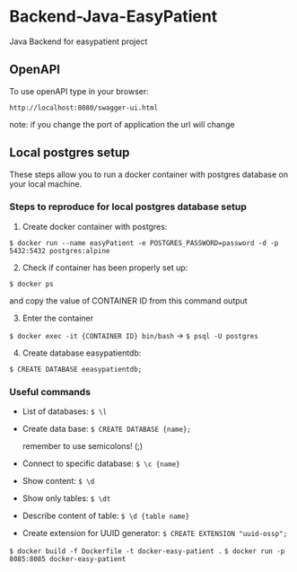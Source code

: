 # Backend-Java-EasyPatient
Java Backend for easypatient project

## OpenAPI 
To use openAPI type in your browser:

`http://localhost:8080/swagger-ui.html`

note: if you change the port of application the url will change

## Local postgres setup
These steps allow you to run a docker container with postgres database on your local machine.
### Steps to reproduce for local postgres database setup
1) Create docker container with postgres:

`$ docker run --name easyPatient -e POSTGRES_PASSWORD=password -d -p 5432:5432 postgres:alpine`


2) Check if container has been properly set up:

`$ docker ps`

and copy the value of CONTAINER ID from this command output 

3) Enter the container

`$ docker exec -it {CONTAINER ID} bin/bash` ->
`$ psql -U postgres`

4) Create database easypatientdb:

`$ CREATE DATABASE eeasypatientdb;`

### Useful commands 

- List of databases:
`$ \l`
- Create data base:
`$ CREATE DATABASE {name};`

  remember to use semicolons! (;)

- Connect to specific database:
`$ \c {name}`
- Show content:
`$ \d`
- Show only tables:
`$ \dt`
- Describe content of table:
`$ \d {table name}`
- Create extension for UUID generator:
`$ CREATE EXTENSION "uuid-ossp";`



`$ docker build -f Dockerfile -t docker-easy-patient .`
`$ docker run -p 8085:8085 docker-easy-patient`